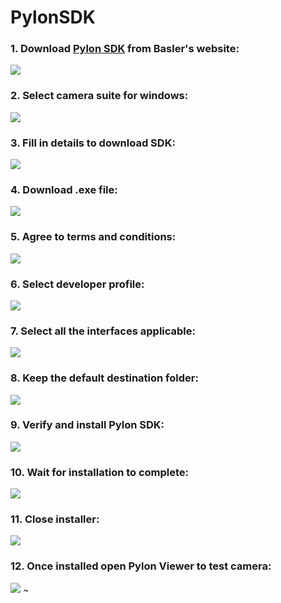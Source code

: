 # PylonSDK

### 1. Download [Pylon SDK](https://www.baslerweb.com/en-us/software/pylon/sdk/) from Basler's website:
![](../../assets/pylon_sdk_download.png)

### 2. Select camera suite for windows:
![](../../assets/pylon_version.png)

### 3. Fill in details to download SDK:
![](../../assets/pylon_login.png)

### 4. Download .exe file:
![](../../assets/pylon_final_download.png)

### 5. Agree to terms and conditions:
![](../../assets/pylon_installer.png)

### 6. Select developer profile:
![](../../assets/pylon_user_profile.png)

### 7. Select all the interfaces applicable:
![](../../assets/pylon_camera_type.png)

### 8. Keep the default destination folder:
![](../../assets/pylon_installation_location.png)

### 9. Verify and install Pylon SDK:
![](../../assets/pylon_installation_verification.png)

### 10. Wait for installation to complete:
![](../../assets/pylon_installation_undergo.png)

### 11. Close installer:
![](../../assets/pylon_installation_complete.png)

### 12. Once installed open Pylon Viewer to test camera:
![](../../assets/pylon_viewer.png)
~

